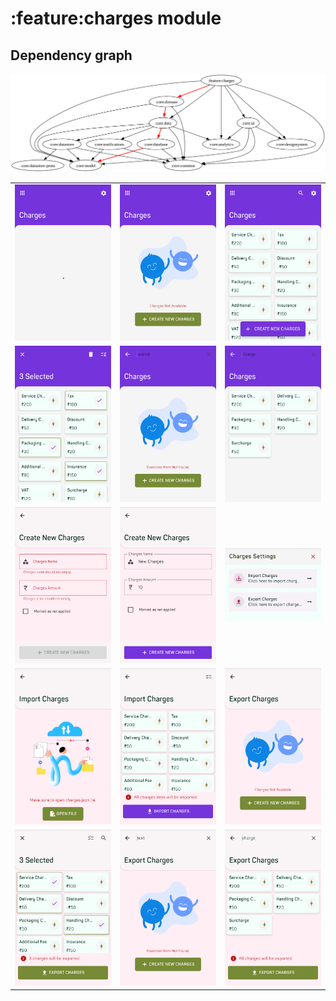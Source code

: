 # :feature:charges module
## Dependency graph
![Dependency graph](../../docs/images/graphs/dep_graph_feature_charges.svg)

|                                                                                                              |                                                                                                                                      |                                                                                                                                    |
|--------------------------------------------------------------------------------------------------------------|--------------------------------------------------------------------------------------------------------------------------------------|------------------------------------------------------------------------------------------------------------------------------------|
| ![ChargesScreenLoading_phone.png](./src/test/screenshots/ChargesScreenLoading_phone.png)                     | ![ChargesScreenEmptyContent_phone.png](./src/test/screenshots/ChargesScreenEmptyContent_phone.png)                                   | ![ChargesScreenSuccessContent_phone.png](./src/test/screenshots/ChargesScreenSuccessContent_phone.png)                             |
| ![ItemsPopulatedAndSelected_phone.png](./src/test/screenshots/ItemsPopulatedAndSelected_phone.png)           | ![ShowSearchBarAndGetEmptyResult_phone.png](./src/test/screenshots/ShowSearchBarAndGetEmptyResult_phone.png)                         | ![ShowSearchBarAndGetSuccessResult_phone.png](./src/test/screenshots/ShowSearchBarAndGetSuccessResult_phone.png)                   |
| ![AddEditItemScreenWithEmptyData_phone.png](./src/test/screenshots/AddEditItemScreenWithEmptyData_phone.png) | ![AddEditItemScreenWithDummyData_phone.png](./src/test/screenshots/AddEditItemScreenWithDummyData_phone.png)                         | ![ShowSettingsBottomSheet_phone.png](./src/test/screenshots/ShowSettingsBottomSheet_phone.png)                                     |
| ![ImportScreenWithEmptyData_phone.png](./src/test/screenshots/ImportScreenWithEmptyData_phone.png)           | ![ImportScreenWithSomeData_phone.png](./src/test/screenshots/ImportScreenWithSomeData_phone.png)                                     | ![ExportScreenWithEmptyData_phone.png](./src/test/screenshots/ExportScreenWithEmptyData_phone.png)                                 |
| ![ExportScreenWithSomeData_phone.png](./src/test/screenshots/ExportScreenWithSomeData_phone.png)             | ![ExportScreenPerformSearchAndGetEmptyResult_phone.png](./src/test/screenshots/ExportScreenPerformSearchAndGetEmptyResult_phone.png) | ![ExportScreenPerformSearchAndGetSomeResult_phone.png](./src/test/screenshots/ExportScreenPerformSearchAndGetSomeResult_phone.png) |

